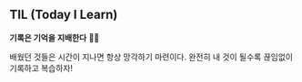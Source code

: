 ## TIL (Today I Learn)
**기록은 기억을 지배한다** ✍🏻
</br>

배웠던 것들은 시간이 지나면 항상 망각하기 마련이다. 완전히 내 것이 될수록 끊임없이 기록하고 복습하자!
